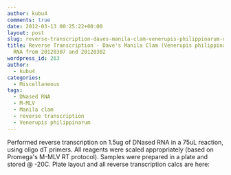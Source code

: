 ```yaml
---
author: kubu4
comments: true
date: 2012-03-13 00:25:22+00:00
layout: post
slug: reverse-transcription-daves-manila-clam-venerupis-philippinarum-dnased-rna-from-20120307-and-20120302
title: Reverse Transcription - Dave's Manila Clam (Venerupis philippinarum) DNased
  RNA from 20120307 and 20120302
wordpress_id: 263
author:
  - kubu4
categories:
  - Miscellaneous
tags:
  - DNased RNA
  - M-MLV
  - Manila clam
  - reverse transcription
  - Venerupis philippinarum
---
```


Performed reverse transcription on 1.5ug of DNased RNA in a 75uL reaction, using oligo dT primers. All reagents were scaled appropriately (based on Promega's M-MLV RT protocol). Samples were prepared in a plate and stored @ -20C. Plate layout and all reverse transcription calcs are here:

